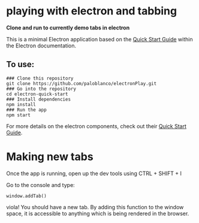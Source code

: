 # playing with electron and tabbing

**Clone and run to currently demo tabs in electron**

This is a minimal Electron application based on the [Quick Start Guide](https://electronjs.org/docs/tutorial/quick-start) within the Electron documentation.

## To use:

```
### Clone this repository
git clone https://github.com/paloblanco/electronPlay.git
### Go into the repository
cd electron-quick-start
### Install dependencies
npm install
### Run the app
npm start
```

For more details on the electron components, check out their [Quick Start Guide](https://electronjs.org/docs/tutorial/quick-start).

# Making new tabs

Once the app is running, open up the dev tools using CTRL + SHIFT + I

Go to the console and type:
```
window.addTab()
```
viola! You should have a new tab. By adding this function to the window space, it is accessible to anything which is being rendered in the browser.
